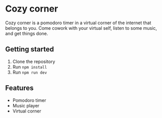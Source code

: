 # Cozy corner

Cozy corner is a pomodoro timer in a virtual corner of the internet that belongs to you. Come cowork with your virtual self, listen to some music, and get things done.

## Getting started

1. Clone the repository
2. Run `npm install`
3. Run `npm run dev`

## Features

- Pomodoro timer
- Music player
- Virtual corner
